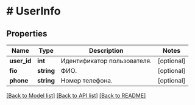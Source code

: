 # # UserInfo

## Properties

Name | Type | Description | Notes
------------ | ------------- | ------------- | -------------
**user_id** | **int** | Идентификатор пользователя. | [optional]
**fio** | **string** | ФИО. | [optional]
**phone** | **string** | Номер телефона. | [optional]

[[Back to Model list]](../../README.md#models) [[Back to API list]](../../README.md#endpoints) [[Back to README]](../../README.md)
